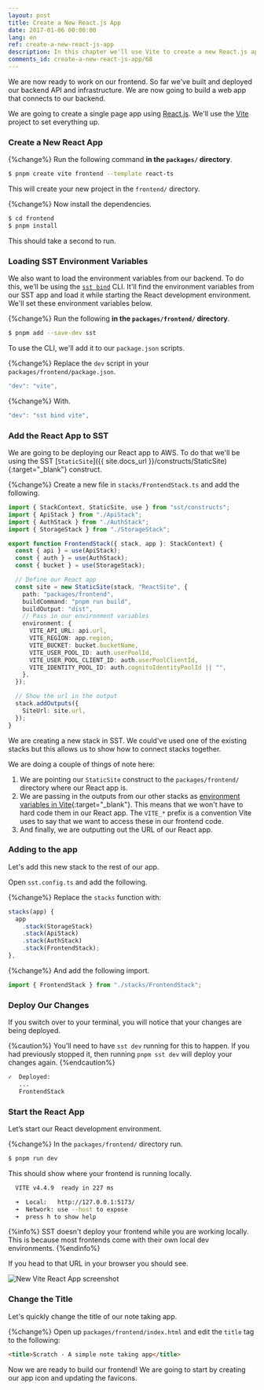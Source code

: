 ```yaml
---
layout: post
title: Create a New React.js App
date: 2017-01-06 00:00:00
lang: en
ref: create-a-new-react-js-app
description: In this chapter we'll use Vite to create a new React.js app. We'll be deploying our React app to AWS using the SST StaticSite construct.
comments_id: create-a-new-react-js-app/68
---
```


We are now ready to work on our frontend. So far we've built and deployed our backend API and infrastructure. We are now going to build a web app that connects to our backend.

We are going to create a single page app using [React.js](https://facebook.github.io/react/). We'll use the [Vite](https://vitejs.dev) project to set everything up.

### Create a New React App

{%change%} Run the following command **in the `packages/` directory**.

```bash
$ pnpm create vite frontend --template react-ts
```

This will create your new project in the `frontend/` directory.

{%change%} Now install the dependencies.

```bash
$ cd frontend
$ pnpm install
```

This should take a second to run.

### Loading SST Environment Variables

We also want to load the environment variables from our backend. To do this, we’ll be using the [`sst bind`](https://docs.sst.dev/packages/sst#sst-bind) CLI. It'll find the environment variables from our SST app and load it while starting the React development environment. We'll set these environment variables below.

{%change%} Run the following **in the `packages/frontend/` directory**.

```bash
$ pnpm add --save-dev sst
```

To use the CLI, we'll add it to our `package.json` scripts.

{%change%} Replace the `dev` script in your `packages/frontend/package.json`.

```typescript
"dev": "vite",
```

{%change%} With.

```typescript
"dev": "sst bind vite",
```

### Add the React App to SST

We are going to be deploying our React app to AWS. To do that we'll be using the SST [`StaticSite`]({{ site.docs_url }}/constructs/StaticSite){:target="_blank"} construct.

{%change%} Create a new file in `stacks/FrontendStack.ts` and add the following.

```typescript
import { StackContext, StaticSite, use } from "sst/constructs";
import { ApiStack } from "./ApiStack";
import { AuthStack } from "./AuthStack";
import { StorageStack } from "./StorageStack";

export function FrontendStack({ stack, app }: StackContext) {
  const { api } = use(ApiStack);
  const { auth } = use(AuthStack);
  const { bucket } = use(StorageStack);

  // Define our React app
  const site = new StaticSite(stack, "ReactSite", {
    path: "packages/frontend",
    buildCommand: "pnpm run build",
    buildOutput: "dist",
    // Pass in our environment variables
    environment: {
      VITE_API_URL: api.url,
      VITE_REGION: app.region,
      VITE_BUCKET: bucket.bucketName,
      VITE_USER_POOL_ID: auth.userPoolId,
      VITE_USER_POOL_CLIENT_ID: auth.userPoolClientId,
      VITE_IDENTITY_POOL_ID: auth.cognitoIdentityPoolId || "",
    },
  });

  // Show the url in the output
  stack.addOutputs({
    SiteUrl: site.url,
  });
}
```

We are creating a new stack in SST. We could've used one of the existing stacks but this allows us to show how to connect stacks together.

We are doing a couple of things of note here:

1. We are pointing our `StaticSite` construct to the `packages/frontend/` directory where our React app is.
2. We are passing in the outputs from our other stacks as [environment variables in Vite](https://vitejs.dev/guide/env-and-mode.html#env-variables){:target="_blank"}. This means that we won't have to hard code them in our React app. The `VITE_*` prefix is a convention Vite uses to say that we want to access these in our frontend code.
3. And finally, we are outputting out the URL of our React app.

### Adding to the app

Let's add this new stack to the rest of our app.

Open `sst.config.ts` and add the following.

{%change%} Replace the `stacks` function with:

```typescript
stacks(app) {
  app
    .stack(StorageStack)
    .stack(ApiStack)
    .stack(AuthStack)
    .stack(FrontendStack);
},
```

{%change%} And add the following import.

```typescript
import { FrontendStack } from "./stacks/FrontendStack";
```

### Deploy Our Changes

If you switch over to your terminal, you will notice that your changes are being deployed.

{%caution%}
You’ll need to have `sst dev` running for this to happen. If you had previously stopped it, then running `pnpm sst dev` will deploy your changes again.
{%endcaution%}

```bash
✓  Deployed:
   ...
   FrontendStack
```

### Start the React App

Let’s start our React development environment.

{%change%} In the `packages/frontend/` directory run.

```bash
$ pnpm run dev
```

This should show where your frontend is running locally.

```bash
  VITE v4.4.9  ready in 227 ms

  ➜  Local:   http://127.0.0.1:5173/
  ➜  Network: use --host to expose
  ➜  press h to show help
```

{%info%}
SST doesn't deploy your frontend while you are working locally. This is because most frontends come with their own local dev environments.
{%endinfo%}

If you head to that URL in your browser you should see.

![New Vite React App screenshot](/assets/part2/new-vite-react-app.png)

### Change the Title

Let's quickly change the title of our note taking app.

{%change%} Open up `packages/frontend/index.html` and edit the `title` tag to the following:

```html
<title>Scratch - A simple note taking app</title>
```

Now we are ready to build our frontend! We are going to start by creating our app icon and updating the favicons.

